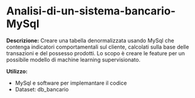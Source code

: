 # Analisi-di-un-sistema-bancario-MySql

**Descrizione:**
Creare una tabella denormalizzata usando MySql che contenga indicatori comportamentali sul cliente, calcolati sulla base delle transazioni e del possesso prodotti. Lo scopo è creare le feature per un possibile modello di machine learning supervisionato.

**Utilizzo:**
- MySql e software per implemantare il codice
- Dataset: db_bancario
